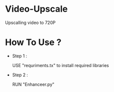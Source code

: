 # Video-Upscale
Upscalling video to 720P


# How To Use ?
<ul><li>
  Step 1 : 
  <p> USE "requriments.tx" to install required libraries </p>
</li>
  <li>
    Step 2 : 
    <p> RUN "Enhanceer.py" </p>
  </li>
</ul>
